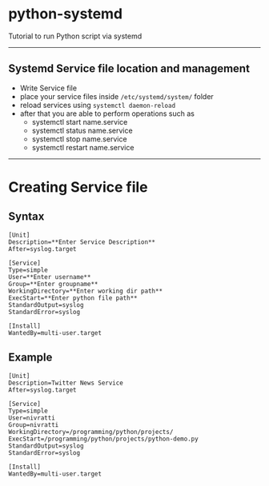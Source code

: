 # python-systemd
Tutorial to run Python script via systemd

---
## Systemd Service file location and management
 - Write Service file
 - place your service files inside ```/etc/systemd/system/``` folder
 - reload services using ```systemctl daemon-reload```
 - after that you are able to perform operations such as
    - systemctl start name.service
    - systemctl status name.service
    - systemctl stop name.service
    - systemctl restart name.service

---
# Creating Service file
## Syntax 
```
[Unit]
Description=**Enter Service Description**
After=syslog.target

[Service]
Type=simple
User=**Enter username**
Group=**Enter groupname**
WorkingDirectory=**Enter working dir path**
ExecStart=**Enter python file path**
StandardOutput=syslog
StandardError=syslog

[Install]
WantedBy=multi-user.target
```

## Example
```
[Unit]
Description=Twitter News Service
After=syslog.target

[Service]
Type=simple
User=nivratti
Group=nivratti
WorkingDirectory=/programming/python/projects/
ExecStart=/programming/python/projects/python-demo.py
StandardOutput=syslog
StandardError=syslog

[Install]
WantedBy=multi-user.target
```
